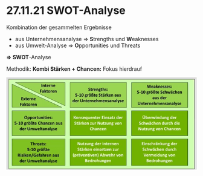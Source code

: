 # 27.11.21 SWOT-Analyse

Kombination der gesammelten Ergebnisse

- aus  Unternehmensanalyse => **S**trengths und **W**eaknesses
- aus Umwelt-Analyse => **O**pportunities und **T**hreats

**=> SWOT**-Analyse

Methodik:  **Kombi Stärken + Chancen:** Fokus hierdrauf

![21-11-15_17-56](../images/21-11-15_17-56.jpg)

